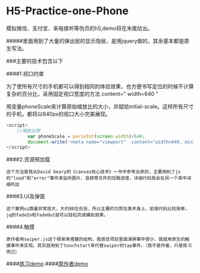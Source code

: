 # H5-Practice-one-Phone
模拟微信、支付宝、来电接听等伪页的h5,demo将在末尾给出。

#####里面用到了大量的弹出层的显示隐层，是用jquery做的，其余基本都是原生写法。

###主要的技术包含以下

####1.视口约束
    
  为了使所有尺寸的手机都可以得到相同的体验效果，也方便书写定位的时候不计算复杂的百分比，采用固定视口宽度的方法 content=" width=640 "
    
  用变量phoneScale来计算原始缩放比的大小，并赋给initial-scale。这样所有尺寸的手机，都将以640px的视口大小完美展现。
  
```javascript
<script>
	//缩放比例
		var phoneScale = parseInt(screen.width)/640;
		document.write('<meta name="viewport"  content="width=640, minimum-scale='+ phoneScale + ', maximum-scale= '+phoneScale+', initial-scale= '+phoneScale+', user-scalable=no"/>')
</script>
```
####2.资源预加载
	
	这个方法是我从David Geary的《canvas核心技术》一书中参考出来的，主要用到了js的"load"和"error"事件来监听图片、音频等文件的加载进度，详细代码我会在另一个库中详细列出
	  
####3.UI及弹窗
	
	这个案例ui数量非常庞大，大约80左右张，所以主要的功劳在美术身上，前端代码比较简单，jq的fadeIn和fadeOut就可以轻松完成模拟效果。

####4.触摸
	  
	原作者用swiper.js这个框架来搭建的结构，我感觉项目里面滑屏事件很少，我就用原生的触摸事件来实现。其实就用到了touchstart来代替swiper的tap事件。（我不是作者，只是练习而已）
	  
	  
####[练习demo]()
####[原作者demo](http://case.valuepr.net/nbh5/index.php)
